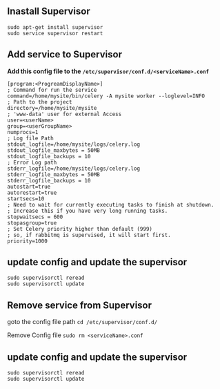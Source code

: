 ## Inastall Supervisor
```
sudo apt-get install supervisor
sudo service supervisor restart
```

## Add service to Supervisor

__Add this config file to the `/etc/supervisor/conf.d/<serviceName>.conf`__
```
[program:<ProgreamDisplayName>]
; Command for run the service
command=/home/mysite/bin/celery -A mysite worker --loglevel=INFO
; Path to the project
directory=/home/mysite/mysite
; 'www-data' user for external Access
user=<userName>
group=<userGroupName>
numprocs=1
; Log file Path
stdout_logfile=/home/mysite/logs/celery.log
stdout_logfile_maxbytes = 50MB
stdout_logfile_backups = 10
; Error Log path
stderr_logfile=/home/mysite/logs/celery.log
stderr_logfile_maxbytes = 50MB
stderr_logfile_backups = 10
autostart=true
autorestart=true
startsecs=10
; Need to wait for currently executing tasks to finish at shutdown.
; Increase this if you have very long running tasks.
stopwaitsecs = 600
stopasgroup=true
; Set Celery priority higher than default (999)
; so, if rabbitmq is supervised, it will start first.
priority=1000
```
	
## update config and update the supervisor
	
```
sudo supervisorctl reread
sudo supervisorctl update
```

## Remove service from Supervisor

goto the config file path
`cd /etc/supervisor/conf.d/`

Remove Config file
`sudo rm <serviceName>.conf`

## update config and update the supervisor
```
sudo supervisorctl reread
sudo supervisorctl update
```

